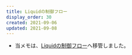 ```yaml
---
title: Liquidの制御フロー
display_order: 30
created: 2021-09-06
updated: 2021-09-08
---
```

- 当メモは、[Liquidの制御フロー](https://thinktwice.tech/it/liquid/liquid_control_flow/)へ移管しました。
